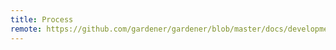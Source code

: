 ```yaml
---
title: Process
remote: https://github.com/gardener/gardener/blob/master/docs/development/process.md
---
```

